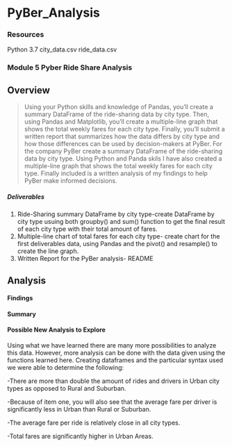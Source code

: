 # PyBer_Analysis
### Resources
Python 3.7
city_data.csv
ride_data.csv
### Module 5 Pyber Ride Share Analysis
## Overview
>Using your Python skills and knowledge of Pandas, you’ll create a summary DataFrame of the ride-sharing data by city type. Then, using Pandas and Matplotlib, you’ll create a multiple-line graph that shows the total weekly fares for each city type. Finally, you’ll submit a written report that summarizes how the data differs by city type and how those differences can be used by decision-makers at PyBer.
For the company PyBer create a summary DataFrame of the ride-sharing data by city type. Using Python and Panda skils I have also created a multiple-line graph that shows the total weekly fares for each city type. Finally included is a written analysis of my findings to help PyBer make informed decisions. 
##### Deliverables
  1. Ride-Sharing summary DataFrame by city type-create DataFrame by city type   usuing both groupby() and sum() function to get the final result of each city type with their total amount of fares.
  2. Multiple-line chart of total fares for each city type- create chart for the first deliverables data, using Pandas and the pivot() and resample() to create the line graph. 
  3. Written Report for the PyBer analysis- README
  
  ## Analysis
#### Findings
#### Summary
#### Possible New Analysis to Explore
 Using what we have learned there are many more possibilities to analyze this data. However, more analysis can be done with the data given using the functions learned    here. 
 Creating dataframes and the particular syntax used we were able to determine the following:
  
   -There are more than double the amount of rides and drivers in Urban city types as opposed to Rural and Suburban.
   
   -Because of item one, you will also see that the average fare per driver is significantly less
   in Urban than Rural or Suburban. 
   
   -The average fare per ride is relatively close in all city types.
   
   -Total fares are significantly higher in Urban Areas.
